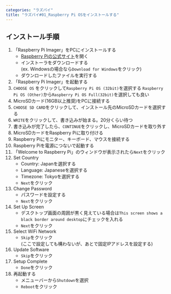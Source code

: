 ```yaml
---
categories: "ラズパイ"
title: "ラズパイ#01_Raspberry Pi OSをインストールする"
---
```


## インストール手順
1. 「Raspberry Pi Imager」をPCにインストールする
   * [Raspberry Piの公式サイト](https://www.raspberrypi.org/downloads/)を開く
   * インストーラをダウンロードする  
     (ex. Windowsの場合なら`Download for Windows`をクリック)
   * ダウンロードしたファイルを実行する 
1. 「Raspberry Pi Imager」を起動する
1. `CHOOSE OS` をクリックして`Raspberry Pi OS (32bit)`を選択する
   `Raspberry Pi OS (Other)`から`Raspberry Pi OS Full(32bit)`を選択しても良い
1. MicroSDカード(16GB以上推奨)をPCに接続する
1. `CHOOSE SD CARD`をクリックして、インストール先のMicroSDカードを選択する
1. `WRITE`をクリックして、書き込みが始まる。20分くらい待つ
1. 書き込みが完了したら、`CONTINUE`をクリックし、MicroSDカードを取り外す
1. MicroSDカードをRaspberry Piに取り付ける
1. Raspberry Piにモニター、キーボード、マウスを接続する
1. Raspberry Piを電源につないで起動する
1. 「Welcome to Raspberry Pi」のウィンドウが表示されたら`Next`をクリック
1. Set Country
   * Country: Japanを選択する
   * Language: Japaneseを選択する
   * Timezone: Tokyoを選択する
   * `Next`をクリック
1. Change Password
   * パスワードを設定する
   * `Next`をクリック
1. Set Up Screen
   * デスクトップ画面の周囲が黒く見えている場合は`This screen shows a black border around desktop`にチェックを入れる
   * `Next`をクリック
1. Select WiFi Network
   * `Skip`をクリック  
     (ここで設定しても構わないが、あとで固定IPアドレスを設定する)
1. Update Software
   * `Skip`をクリック
1. Setup Complete
   * `Done`をクリック
1. 再起動する
   * メニューバーから`Shutdown`を選択
   * `Reboot`をクリック
